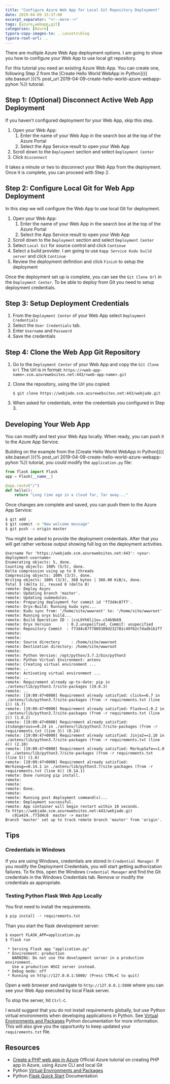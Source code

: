 ```yaml
---
title: "Configure Azure Web App for Local Git Repository Deployment"
date: 2019-04-09 15:37:00
excerpt_separator: "<!--more-->"
tags: [azure,webapp,git]
categories: [Azure]
typora-copy-images-to: ..\assets\blog
typora-root-url: ..
---
```


There are multiple Azure Web App deployment options. I am going to show you how to configure your Web App to use local git repository.

<!--more-->

For this tutorial you need an existing Azure Web App. You can create one, following Step 2 from the [Create Hello World WebApp in Python]({{ site.baseurl }}{% post_url 2019-04-09-create-hello-world-azure-webapp-pyhon %}) tutorial.

## Step 1: (Optional) Disconnect Active Web App Deployment

If you haven't configured deployment for your Web App, skip this step.

1. Open your Web App:
   1. Enter the name of your Web App in the search box at the top of the Azure Portal
   2. Select the App Service result to open your Web App
2. Scroll down to the `Deployment` section and select `Deployment Center`
3. Click `Disconnect`

It takes a minute or two to disconnect your Web App from the deployment. Once it is complete, you can proceed with Step 2. 

## Step 2: Configure Local Git for Web App Deployment

In this step we will configure the Web App to use local Git for deployment.

1. Open your Web App:
   1. Enter the name of your Web App in the search box at the top of the Azure Portal
   2. Select the App Service result to open your Web App
2. Scroll down to the `Deployment` section and select `Deployment Center`
3. Select `Local Git` for source control and click `Continue`
4. Select a build provider. I am going to use `Kapp Service Kudu build server` and click `Continue`
5. Review the deployment definition and click `Finish` to setup the deployment

Once the deployment set up is complete, you can see the `Git Clone Url`  in the `Deployment Center`. To be able to deploy from Git you need to setup deployment credentials.

## Step 3: Setup Deployment Credentials

1. From the `Deployment Center` of your Web App select `Deployment Credentials`
2. Select the `User Credentials` tab.
3. Enter `Username` and `Password`
4. Save the credentials

## Step 4: Clone the Web App Git Repository

1. Go to the `Deployment Center` of your Web App and copy the `Git Clone Url`
   The Url is in format: `https://<web-app-name>.scm.azurewebsites.net:443/<web-app-name>.git`

2. Clone the repository, using the Url you copied:

   ```
   $ git clone https://webjade.scm.azurewebsites.net:443/webjade.git
   ```

3. When asked for credentials, enter the credentials you configured in Step 3.

## Developing Your Web App

You can modify and test your Web App locally. When ready, you can push it to the Azure App Service.

Building on the example from the [Create Hello World WebApp in Python]({{ site.baseurl }}{% post_url 2019-04-09-create-hello-world-azure-webapp-pyhon %}) tutorial, you could modify the `application.py` file:

```python
from flask import Flask
app = Flask(__name__)

@app.route("/")
def hello():
    return "Long time ago in a cloud far, far away..."
```

Once changes are complete and saved, you can push them to the Azure App Service:

``` bash
$ git add .
$ git commit -m "New welcome message"
$ git push -u origin master
```

You might be asked to provide the deployment credentials. After that you will get rather verbose output showing full log on the deployment activities.

```
Username for 'https://webjade.scm.azurewebsites.net:443': <your-deployment-username>
Enumerating objects: 5, done.
Counting objects: 100% (5/5), done.
Delta compression using up to 8 threads
Compressing objects: 100% (3/3), done.
Writing objects: 100% (3/3), 368 bytes | 368.00 KiB/s, done.
Total 3 (delta 1), reused 0 (delta 0)
remote: Deploy Async
remote: Updating branch 'master'.
remote: Updating submodules.
remote: Preparing deployment for commit id 'f73d4c87f7'.
remote: Oryx-Build: Running kudu sync...
remote: Kudu sync from: '/home/site/wwwroot' to: '/home/site/wwwroot'
remote: Running oryx build...
remote: Build Operation ID : |csLOYh6lj1o=.c54b9b69_
remote: Oryx Version       : 0.2.unspecified, Commit: unspecified
remote: Repository Commit  : f73d4c87f7809389d232781c49f62c7dadb1b2f7
remote:
remote:
remote: Source directory     : /home/site/wwwroot
remote: Destination directory: /home/site/wwwroot
remote:
remote: Python Version: /opt/python/3.7.2/bin/python3
remote: Python Virtual Environment: antenv
remote: Creating virtual environment ...
remote: ..
remote: Activating virtual environment ...
remote: ..
remote: Requirement already up-to-date: pip in ./antenv/lib/python3.7/site-packages (19.0.3)
remote: ..
remote: [19:09:47+0000] Requirement already satisfied: click==6.7 in ./antenv/lib/python3.7/site-packages (from -r requirements.txt (line 1)) (6.7)
remote: [19:09:47+0000] Requirement already satisfied: Flask==1.0.2 in ./antenv/lib/python3.7/site-packages (from -r requirements.txt (line 2)) (1.0.2)
remote: [19:09:47+0000] Requirement already satisfied: itsdangerous==0.24 in ./antenv/lib/python3.7/site-packages (from -r requirements.txt (line 3)) (0.24)
remote: [19:09:47+0000] Requirement already satisfied: Jinja2==2.10 in ./antenv/lib/python3.7/site-packages (from -r requirements.txt (line 4)) (2.10)
remote: [19:09:47+0000] Requirement already satisfied: MarkupSafe==1.0 in ./antenv/lib/python3.7/site-packages (from -r requirements.txt (line 5)) (1.0)
remote: [19:09:47+0000] Requirement already satisfied: Werkzeug==0.14.1 in ./antenv/lib/python3.7/site-packages (from -r requirements.txt (line 6)) (0.14.1)
remote: Done running pip install.
remote:
remote:
remote: Done.
remote:
remote: Running post deployment command(s)...
remote: Deployment successful.
remote: App container will begin restart within 10 seconds.
To https://webjade.scm.azurewebsites.net:443/webjade.git
   c91a424..f73d4c8  master -> master
Branch 'master' set up to track remote branch 'master' from 'origin'.

```

## Tips

### Credentials in Windows

If you are using Windows, credentials are stored in `Credential Manager`. If you modify the Deployment Credentials, you will start getting authorization failures. To fix this, open the Windows `Credential Manager` and find the Git credentials in the Windows Credentials tab. Remove or modify the credentials as appropriate.

### Testing Python Flask Web App Locally

You first need to install the requirements.

```bash
$ pip install -r requirements.txt
```

Than you start the flask development server:

```bash
$ export FLASK_APP=application.py
$ flask run
```

```
 * Serving Flask app "application.py"
 * Environment: production
   WARNING: Do not use the development server in a production environment.
   Use a production WSGI server instead.
 * Debug mode: off
 * Running on http://127.0.0.1:5000/ (Press CTRL+C to quit)
```

Open a web browser and navigate to `http://127.0.0.1:5000` where you can see your Web App executed by local Flask server.

To stop the server, hit `Ctrl-C`.

I would suggest that you do not install requirements globally, but use Python virtual environments when developing applications in Python. See [Virtual Environments and Packages](https://docs.python.org/3/tutorial/venv.html) Python documentation for more information. This will also give you the opportunity to keep updated your `requirements.txt` file.

## Resources

* [Create a PHP web app in Azure](https://docs.microsoft.com/en-us/azure/app-service/app-service-web-get-started-php)
  Official Azure tutorial on creating PHP app in Azure, using Azure CLI and local Git
* Python [Virtual Environments and Packages](https://docs.python.org/3/tutorial/venv.html)
* Python [Flask Quick Start](http://flask.pocoo.org/docs/1.0/quickstart/) Documentation

